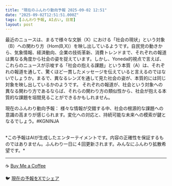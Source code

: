 ```yaml
---
title: "現在のふんわり動向予報 2025-09-02 12:51"
date: "2025-09-02T12:51:51.000Z"
tags: [ふんわり予報, AI占い, 日常]
layout: post
---
```


最近のニュースは、まるで様々な文脈（X）における「社会の現状」という対象（B）への関わり方（Hom(B,X)）を映し出しているようです。自民党の動きから、気象情報、経済動向、企業の技術革新、消費トレンドまで、それぞれの報道は異なる角度から社会の姿を捉えています。しかし、Yoneda的視点で言えば、これらのニュースが示唆する「社会の抱える課題」という本質（A）は、それぞれの報道を通して、驚くほど一貫したメッセージを伝えていると言えるのではないでしょうか。まるで、異なるレンズを通して見た社会の姿が、本質的には同じ対象を映し出しているかのようです。  それぞれの報道が、社会という対象への異なる関わり方であるならば、それらの関わり方の類似性から、社会が抱える本質的な課題を垣間見ることができるかもしれません。


現在のふんわり動向予報：
様々な情報が交錯する中、社会の根源的な課題への意識の高まりが感じられます。変化への対応と、持続可能な未来への模索が鍵となるでしょう。#KGNINJA

<br>
*この予報はAIが生成したエンターテイメントです。内容の正確性を保証するものではありません。ふんわり一日に４回更新されます。みんなにふんわり拡散希望です。*

---
☕️ [Buy Me a Coffee](https://www.buymeacoffee.com/kgninja)

🐦 [現在の予報をXでシェア](https://twitter.com/intent/tweet?text=%E7%8F%BE%E5%9C%A8%E3%81%AE%E3%81%B5%E3%82%93%E3%82%8F%E3%82%8A%E4%BA%88%E5%A0%B1%3A%20%E3%80%8C%E6%9C%80%E8%BF%91%E3%81%AE%E3%83%8B%E3%83%A5%E3%83%BC%E3%82%B9%E3%81%AF%E3%80%81%E3%81%BE%E3%82%8B%E3%81%A7%E6%A7%98%E3%80%85%E3%81%AA%E6%96%87%E8%84%88%EF%BC%88X%EF%BC%89%E3%81%AB%E3%81%8A%E3%81%91%E3%82%8B%E3%80%8C%E7%A4%BE%E4%BC%9A%E3%81%AE%E7%8F%BE%E7%8A%B6%E3%80%8D%E3%81%A8%E3%81%84%E3%81%86%E5%AF%BE%E8%B1%A1%EF%BC%88B%EF%BC%89%E3%81%B8%E3%81%AE%E9%96%A2%E3%82%8F%E3%82%8A%E6%96%B9%EF%BC%88Hom(B%2CX)%EF%BC%89%E3%82%92%E6%98%A0%E3%81%97%E5%87%BA%E3%81%97%E3%81%A6%E3%81%84%E3%82%8B%E3%82%88%E3%81%86%E3%81%A7%E3%81%99%E3%80%82%E3%80%8D%23KGNINJA%20%E7%B6%9A%E3%81%8D%E3%81%AF%E3%83%96%E3%83%AD%E3%82%B0%E3%81%A7%EF%BC%81%F0%9F%91%87&url=https%3A%2F%2Fkg-ninja.github.io%2FFunwariyoso%2F)
